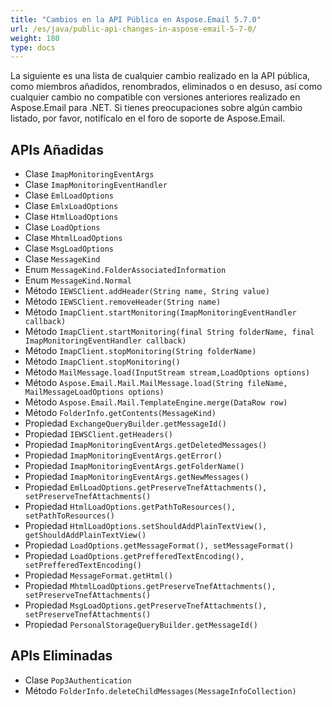 ```yaml
---
title: "Cambios en la API Pública en Aspose.Email 5.7.0"
url: /es/java/public-api-changes-in-aspose-email-5-7-0/
weight: 180
type: docs
---
```


La siguiente es una lista de cualquier cambio realizado en la API pública, como miembros añadidos, renombrados, eliminados o en desuso, así como cualquier cambio no compatible con versiones anteriores realizado en Aspose.Email para .NET. Si tienes preocupaciones sobre algún cambio listado, por favor, notifícalo en el foro de soporte de Aspose.Email.
## **APIs Añadidas**
- Clase `ImapMonitoringEventArgs`
- Clase `ImapMonitoringEventHandler`
- Clase `EmlLoadOptions`
- Clase `EmlxLoadOptions`
- Clase `HtmlLoadOptions`
- Clase `LoadOptions`
- Clase `MhtmlLoadOptions`
- Clase `MsgLoadOptions`
- Clase `MessageKind`
- Enum `MessageKind.FolderAssociatedInformation`
- Enum `MessageKind.Normal`
- Método `IEWSClient.addHeader(String name, String value)`
- Método `IEWSClient.removeHeader(String name)`
- Método `ImapClient.startMonitoring(ImapMonitoringEventHandler callback)`
- Método `ImapClient.startMonitoring(final String folderName, final ImapMonitoringEventHandler callback)`
- Método `ImapClient.stopMonitoring(String folderName)`
- Método `ImapClient.stopMonitoring()`
- Método `MailMessage.load(InputStream stream,LoadOptions options)`
- Método `Aspose.Email.Mail.MailMessage.load(String fileName, MailMessageLoadOptions options)`
- Método `Aspose.Email.Mail.TemplateEngine.merge(DataRow row)`
- Método `FolderInfo.getContents(MessageKind)`
- Propiedad `ExchangeQueryBuilder.getMessageId()`
- Propiedad `IEWSClient.getHeaders()`
- Propiedad `ImapMonitoringEventArgs.getDeletedMessages()`
- Propiedad `ImapMonitoringEventArgs.getError()`
- Propiedad `ImapMonitoringEventArgs.getFolderName()`
- Propiedad `ImapMonitoringEventArgs.getNewMessages()`
- Propiedad `EmlLoadOptions.getPreserveTnefAttachments(), setPreserveTnefAttachments()`
- Propiedad `HtmlLoadOptions.getPathToResources(), setPathToResources()`
- Propiedad `HtmlLoadOptions.setShouldAddPlainTextView(), getShouldAddPlainTextView()`
- Propiedad `LoadOptions.getMessageFormat(), setMessageFormat()`
- Propiedad `LoadOptions.getPrefferedTextEncoding(), setPrefferedTextEncoding()`
- Propiedad `MessageFormat.getHtml()`
- Propiedad `MhtmlLoadOptions.getPreserveTnefAttachments(), setPreserveTnefAttachments()`
- Propiedad `MsgLoadOptions.getPreserveTnefAttachments(), setPreserveTnefAttachments()`
- Propiedad `PersonalStorageQueryBuilder.getMessageId()`
## **APIs Eliminadas**
- Clase `Pop3Authentication`
- Método `FolderInfo.deleteChildMessages(MessageInfoCollection)`
